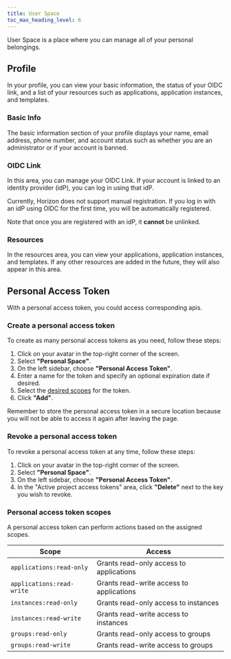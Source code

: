 ```yaml
---
title: User Space
toc_max_heading_level: 6
---
```


User Space is a place where you can manage all of your personal belongings.

## Profile

In your profile, you can view your basic information, the status of your OIDC link, and a list of your resources such as applications, application instances, and templates.

### Basic Info

The basic information section of your profile displays your name, email address, phone number, and account status such as whether you are an administrator or if your account is banned.

### OIDC Link

In this area, you can manage your OIDC Link. If your account is linked to an identity provider (idP), you can log in using that idP.

Currently, Horizon does not support manual registration. If you log in with an idP using OIDC for the first time, you will be automatically registered.

Note that once you are registered with an idP, it **cannot** be unlinked.

### Resources

In the resources area, you can view your applications, application instances, and templates.
If any other resources are added in the future, they will also appear in this area.

## Personal Access Token

With a personal access token, you could access corresponding apis.

### Create a personal access token

To create as many personal access tokens as you need, follow these steps:

1. Click on your avatar in the top-right corner of the screen.
2. Select **"Personal Space"**.
3. On the left sidebar, choose **"Personal Access Token"**.
4. Enter a name for the token and specify an optional expiration date if desired.
5. Select the [desired scopes](#personal-access-token-scopes) for the token.
6. Click **"Add"**.

Remember to store the personal access token in a secure location because you will not be able to access it again after leaving the page.

### Revoke a personal access token

To revoke a personal access token at any time, follow these steps:

1. Click on your avatar in the top-right corner of the screen.
2. Select **"Personal Space"**.
3. On the left sidebar, choose **"Personal Access Token"**.
4. In the "Active project access tokens" area, click **"Delete"** next to the key you wish to revoke.

### Personal access token scopes

A personal access token can perform actions based on the assigned scopes.

|Scope|Access|
|---- |---- |
|`applications:read-only`|Grants read-only access to applications|
|`applications:read-write`|Grants read-write access to applications|
|`instances:read-only`|Grants read-only access to instances|
|`instances:read-write`|Grants read-write access to instances|
|`groups:read-only`|Grants read-only access to groups|
|`groups:read-write`|Grants read-write access to groups|
